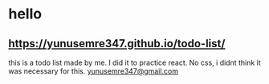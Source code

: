 # hello

## https://yunusemre347.github.io/todo-list/

this is a todo list made by me. I did it to practice react. No css, i didnt think it was necessary for this. yunusemre347@gmail.com
